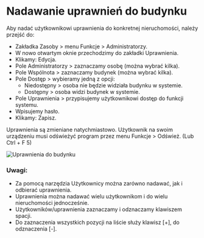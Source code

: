 # Nadawanie uprawnień do budynku

Aby nadać użytkownikowi uprawnienia do konkretnej nieruchomości, należy przejść do:

- Zakładka Zasoby > menu Funkcje > Administratorzy.
- W nowo otwartym oknie przechodzimy do zakładki Uprawnienia.
- Klikamy: Edycja.
- Pole Administratorzy > zaznaczamy osobę (można wybrać kilka).
- Pole Wspólnota > zaznaczamy budynek (można wybrać kilka).
- Pole Dostęp > wybieramy jedną z opcji:
  - Niedostępny > osoba nie będzie widziała budynku w systemie.
  - Dostępny > osoba widzi budynek w systemie.
- Pole Uprawnienia > przypisujemy użytkownikowi dostęp do funkcji systemu.
- Wpisujemy hasło.
- Klikamy: Zapisz.

Uprawnienia są zmieniane natychmiastowo. Użytkownik na swoim urządzeniu musi odświeżyć program przez menu Funkcje > Odśwież. (Lub Ctrl + F 5)

![Uprawnienia do budynku](uprawnieniabudynku.gif)

### Uwagi:

- Za pomocą narzędzia Użytkownicy można zarówno nadawać, jak i odbierać uprawnienia.
- Uprawnienia można nadawać wielu użytkownikom i do wielu nieruchomości jednocześnie. 
- Użytkowników/uprawnienia zaznaczamy i odznaczamy klawiszem spacji.
- Do zaznaczenia wszystkich pozycji na liście służy klawisz [+], do odznaczenia [-].